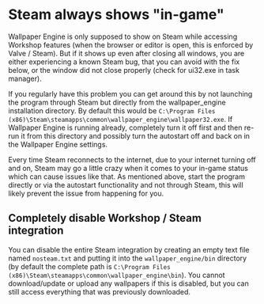 # Steam always shows "in-game"
Wallpaper Engine is only supposed to show on Steam while accessing Workshop features (when the browser or editor is open, this is enforced by Valve / Steam). But if it shows up even after closing all windows, you are either experiencing a known Steam bug, that you can avoid with the fix below, or the window did not close properly (check for ui32.exe in task manager).

If you regularly have this problem you can get around this by not launching the program through Steam but directly from the wallpaper_engine installation directory. By default this would be `C:\Program Files (x86)\Steam\steamapps\common\wallpaper_engine\wallpaper32.exe`. If Wallpaper Engine is running already, completely turn it off first and then re-run it from this directory and possibly turn the autostart off and back on in the Wallpaper Engine settings.

Every time Steam reconnects to the internet, due to your internet turning off and on, Steam may go a little crazy when it comes to your in-game status which can cause issues like that. As mentioned above, start the program directly or via the autostart functionality and not through Steam, this will likely prevent the issue from happening for you.

## Completely disable Workshop / Steam integration
You can disable the entire Steam integration by creating an empty text file named `nosteam.txt` and putting it into the `wallpaper_engine/bin` directory (by default the complete path is `C:\Program Files (x86)\Steam\steamapps\common\wallpaper_engine\bin`). You cannot download/update or upload any wallpapers if this is disabled, but you can still access everything that was previously downloaded. 